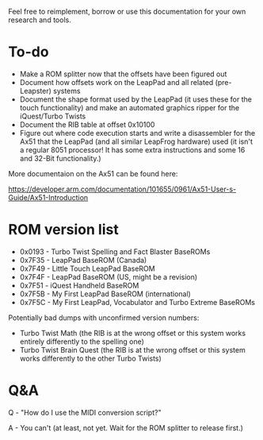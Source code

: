 Feel free to reimplement, borrow or use this documentation for your own research and tools.

# To-do
- Make a ROM splitter now that the offsets have been figured out
- Document how offsets work on the LeapPad and all related (pre-Leapster) systems
- Document the shape format used by the LeapPad (it uses these for the touch functionality) and make an automated graphics ripper for the iQuest/Turbo Twists
- Document the RIB table at offset 0x10100
- Figure out where code execution starts and write a disassembler for the Ax51 that the LeapPad (and all similar LeapFrog hardware) used (it isn't a regular 8051 processor! It has some extra instructions and some 16 and 32-Bit functionality.)

More documentaion on the Ax51 can be found here:

https://developer.arm.com/documentation/101655/0961/Ax51-User-s-Guide/Ax51-Introduction

# ROM version list
- 0x0193 - Turbo Twist Spelling and Fact Blaster BaseROMs
- 0x7F35 - LeapPad BaseROM (Canada)
- 0x7F49 - Little Touch LeapPad BaseROM
- 0x7F4F - LeapPad BaseROM (US, might be a revision)
- 0x7F51 - iQuest Handheld BaseROM
- 0x7F5B - My First LeapPad BaseROM (international)
- 0x7F5C - My First LeapPad, Vocabulator and Turbo Extreme BaseROMs

Potentially bad dumps with unconfirmed version numbers:
- Turbo Twist Math (the RIB is at the wrong offset or this system works entirely differently to the spelling one)
- Turbo Twist Brain Quest (the RIB is at the wrong offset or this system works differently to the other Turbo Twists)

# Q&A

Q - "How do I use the MIDI conversion script?"

A - You can't (at least, not yet. Wait for the ROM splitter to release first.)
